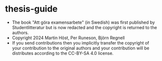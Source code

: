 # thesis-guide
* The book "Att göra examensarbete" (in Swedish) was first published by Studentlitteratur but is now redacted and the copyright is returned to the authors.
* Copyright 2024 Martin Höst, Per Runeson, Björn Regnell
* If you send contributions then you implicitly transfer the copyright of your contribution to the original authors and your contribution will be distributes according to the CC-BY-SA 4.0 license. 
